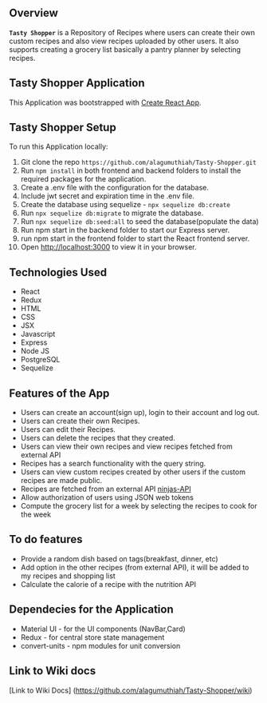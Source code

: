 ## Overview

**`Tasty Shopper`** is a Repository of Recipes where users can create their own custom recipes and also view recipes uploaded by other users. It also supports creating a grocery list basically a pantry planner by selecting recipes.

## Tasty Shopper Application

This Application was bootstrapped with [Create React App](https://github.com/facebook/create-react-app).

## Tasty Shopper Setup

To run this Application locally:

1. Git clone the repo `https://github.com/alagumuthiah/Tasty-Shopper.git`
2. Run `npm install` in both frontend and backend folders to install the required packages for the application.
3. Create a .env file with the configuration for the database.
4. Include jwt secret and expiration time in the .env file.
5. Create the database using sequelize - `npx sequelize db:create`
6. Run `npx sequelize db:migrate` to migrate the database.
7. Run `npx sequelize db:seed:all` to seed the database(populate the data)
8. Run npm start in the backend folder to start our Express server.
9. run npm start in the frontend folder to start the React frontend server.
10. Open [http://localhost:3000](http://localhost:3000) to view it in your browser.

## Technologies Used

- React
- Redux
- HTML
- CSS
- JSX
- Javascript
- Express
- Node JS
- PostgreSQL
- Sequelize

## Features of the App

- Users can create an account(sign up), login to their account and log out.
- Users can create their own Recipes.
- Users can edit their Recipes.
- Users can delete the recipes that they created.
- Users can view their own recipes and view recipes fetched from external API
- Recipes has a search functionality with the query string.
- Users can view custom recipes created by other users if the custom recipes are made public.
- Recipes are fetched from an external API [ninjas-API](https://api-ninjas.com/api/recipe)
- Allow authorization of users using JSON web tokens
- Compute the grocery list for a week by selecting the recipes to cook for the week

## To do features

- Provide a random dish based on tags(breakfast, dinner, etc)
- Add option in the other recipes (from external API), it will be added to my recipes and shopping list
- Calculate the calorie of a recipe with the nutrition API

## Dependecies for the Application

- Material UI - for the UI components (NavBar,Card)
- Redux - for central store state management
- convert-units - npm modules for unit conversion

<!---# Steps to test and build the application

### `npm test`

Launches the test runner in the interactive watch mode.\
See the section about [running tests](https://facebook.github.io/create-react-app/docs/running-tests) for more information.

### `npm run build`

Builds the app for production to the `build` folder.\
It correctly bundles React in production mode and optimizes the build for the best performance.

The build is minified and the filenames include the hashes.\
Your app is ready to be deployed!

See the section about [deployment](https://facebook.github.io/create-react-app/docs/deployment) for more information. -->

## Link to Wiki docs

[Link to Wiki Docs] (https://github.com/alagumuthiah/Tasty-Shopper/wiki)

